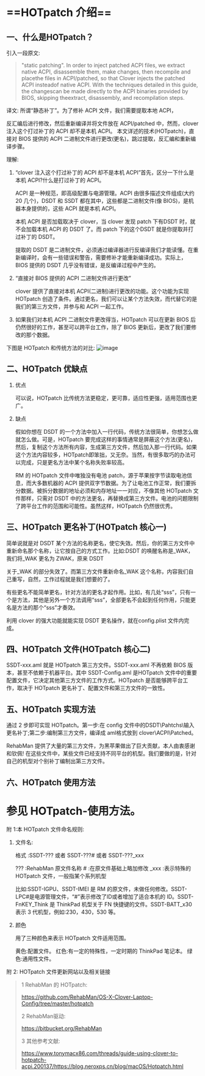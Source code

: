 # ==HOTpatch 介绍==

## 一、什么是HOTpatch？

引入一段原文:

>   "static patching". In order to inject patched ACPI files, we extract native ACPI, disassemble them, make changes, then recompile and placethe files in ACPI/patched, so that Clover injects the patched ACPI insteadof native ACPI. With the techniques detailed in this guide, the changescan be made directly to the ACPI binaries provided by BIOS, skipping theextract, disassembly, and recompilation steps.

译文:
所谓“静态补丁”。为了修补 ACPI 文件，我们需要提取本地 ACPI，

反汇编后进行修改，然后重新编译并将文件放在 ACPI/patched 中，然而，clover 注入这个打过补丁的 ACPI 却不是本机 ACPI。 本文详述的技术(HOTpatch)，直接对 BIOS 提供的 ACPI 二进制文件进行更改(更名)，跳过提取，反汇编和重新编译步骤。

理解:

1. “clover 注入这个打过补丁的 ACPI 却不是本机 ACPI”首先，区分一下什么是本机 ACPI?什么是打过补丁的 ACPI。

   ACPI 是一种规范，即高级配置与电源管理。ACPI 由很多描述文件组成(大约 20 几个)，DSDT 和 SSDT 都在其中，这些都是二进制文件(像 BIOS)，是机器本身提供的，这些 ACPI 就是本机 ACPI。

   本机 ACPI 是否加载取决于 clover，当 clover 发现 patch 下有DSDT 时，就不会加载本机 ACPI 的 DSDT 了。而 patch 下的这个DSDT 就是你提取并打过补丁的 DSDT。

   提取的 DSDT 是二进制文件，必须通过编译器进行反编译我们才能读懂。在重新编译时，会有一些错误和警告，需要修补才能重新编译成功。实际上，BIOS 提供的 DSDT 几乎没有错误，是反编译过程中产生的。

2. “直接对 BIOS 提供的 ACPI 二进制文件进行更改”

   clover 提供了直接对本机 ACPI(二进制)进行更改的功能。这个功能为实现HOTpatch 创造了条件。通过更名，我们可以让某个方法失效，而代替它的是我们的第三方文件，并参与和 ACPI 一起工作。

3. 如果我们对本机 ACPI 二进制文件更改得当，HOTpatch 可以在更新 BIOS 后仍然很好的工作，甚至可以跨平台工作，除了 BIOS 更新后，更改了我们要修改的那个数据。

下图是 HOTpatch 和传统方法的对比:
![image](http://note.youdao.com/favicon.ico)


## 二、HOTpatch 优缺点

1. 优点

   可以说，HOTpatch 比传统方法更稳定，更可靠，适应性更强，适用范围也更广。

2. 缺点

   假如你想在 DSDT 的一个方法中加入一行代码，传统方法很简单，你想怎么做就怎么做。可是，HOTpatch 要完成这样的事情通常是屏蔽这个方法(更名)，然后，复制这个方法所有内容，生成第三方文件，然后加入那一行代码。如果这个方法内容较多，HOTpatch即笨拙，又无奈。当然，有很多取巧的办法可以完成，只是更名方法中某个名称失败率较高。

   RM 的 HOTpatch 文件中唯独没有电池 patch，源于苹果按字节读取电池信息，而大多数机器的 ACPI 提供双字节数据。为了让电池工作正常，我们要拆分数据。被拆分数据的地址必须和内存地址一一对应，不像其他 HOTpatch 文件那样，只需对 DSDT 中的方法更名，再替换成第三方文件。电池的问题限制了跨平台工作的范围和可能性。虽然这样，HOTpatch 仍然很优秀。

## 三、HOTpatch 更名补丁(HOTpatch 核心一)

简单说就是对 DSDT 某个方法的名称更名，使它失效。然后，你的第三方文件中重新命名那个名称，让它按自己的方式工作。比如:DSDT 的唤醒名称是_WAK，我们将_WAK 更名为 ZWAK，原来 DSDT

关于_WAK 的部分失效了。而第三方文件重新命名_WAK 这个名称，内容我们自己重写，自然，工作过程就是我们想要的了。

有些更名不能简单更名，针对方法的更名才起作用。比如，有几处“sss”，只有一个是方法，其他是另外一个方法调用“sss”，全部更名不会起到任何作用，只能更名是方法的那个“sss”才奏效。

利用 clover 的强大功能就能实现 DSDT 更名操作，就在config.plist 文件内完成。

## 四、HOTpatch 文件(HOTpatch 核心二)

SSDT-xxx.aml 就是 HOTpatch 第三方文件。SSDT-xxx.aml 不再依赖 BIOS 版本，甚至不依赖于机器平台。其中 SSDT-Config.aml 是HOTpatch 文件中的重要配置文件，它决定其他第三方文件的工作方式。HOTpatch 是否能够跨平台工作，取决于 HOTpatch 更名补丁、配置文件和第三方文件的一致性。

## 五、HOTpatch 实现方法

通过 2 步即可实现 HOTpatch。第一步:在 config 文件中的DSDT\Pahtchs\输入更名补丁;第二步:编制第三方文件，编译成 aml格式放到 clover\ACPI\Patched。

RehabMan 提供了大量的第三方文件，为黑苹果做出了巨大贡献，本人由衷感谢和钦佩! 在这些文件中，某些文件已经支持不同平台的机型。我们要做的是，针对自己的机型对个别补丁编制出第三方文件。

## 六、HOTpatch 使用方法

参见 HOTpatch-使用方法。
=======================
附 1:本 HOTpatch 文件命名规则:

1. 文件名:

   格式 :SSDT-??? 或者 SSDT-???# 或者 SSDT-???_xxx

   ??? :RehabMan 原文件名称
   \# :在原文件基础上略加修改
   _xxx :表示特殊的 HOTpatch 文件，一般指某个系列机型

   比如:SSDT-IGPU、SSDT-IMEI 是 RM 的原文件，未做任何修改。SSDT-LPC#是电源管理文件，“#”表示修改了ID或者增加了适合本机的 ID。SSDT- FnKEY_Think 是 ThinkPad 机型关于 FN 快捷键的文件。SSDT-BATT_x30 表示 3 代机型，例如:230，430，530 等。

2. 颜色

   用了三种颜色来表示 HOTpatch 文件适用范围。

   黄色:配置文件。
   红色:有一定的特殊性，一定时期的 ThinkPad 笔记本。
   绿色:通用性文件。

附 2: HOTpatch 文件更新网站以及相关链接

> 1 RehabMan 的 HOTpatch:
>
> https://github.com/RehabMan/OS-X-Clover-Laptop-Config/tree/master/hotpatch
>
> 2 RehabMan驱动:
>
> https://bitbucket.org/RehabMan
>
> 3 其他参考文献:
>
> https://www.tonymacx86.com/threads/guide-using-clover-to-hotpatch-acpi.200137/https://blog.neroxps.cn/blog/macOS/Hotpatch.html